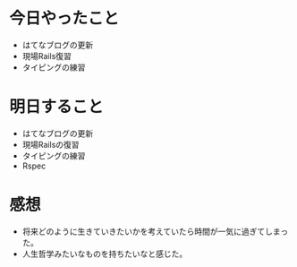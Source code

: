 # 今日やったこと
- はてなブログの更新
- 現場Rails復習
- タイピングの練習

# 明日すること
- はてなブログの更新
- 現場Railsの復習
- タイピングの練習
- Rspec

# 感想
- 将来どのように生きていきたいかを考えていたら時間が一気に過ぎてしまった。
- 人生哲学みたいなものを持ちたいなと感じた。
